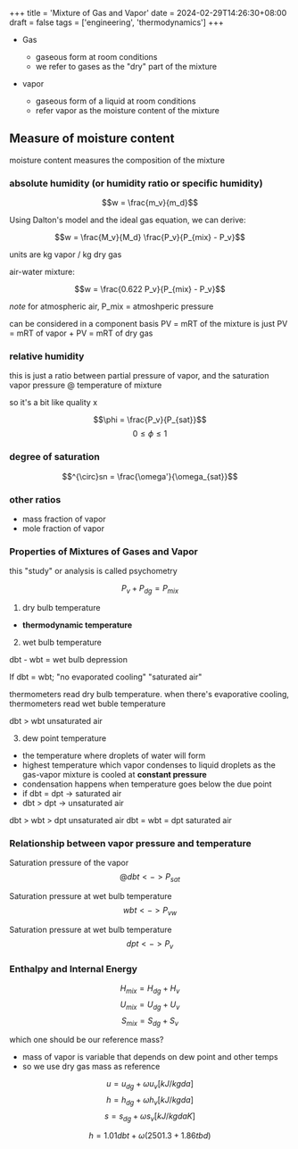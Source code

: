 +++
title = 'Mixture of Gas and Vapor'
date = 2024-02-29T14:26:30+08:00
draft = false
tags = ['engineering', 'thermodynamics']
+++

* Gas 
    - gaseous form at room conditions
    - we refer to gases as the "dry" part of the mixture

* vapor 
    - gaseous form of a liquid at room conditions
    - refer vapor as the moisture content of the mixture

## Measure of moisture content

moisture content measures the composition of the mixture

### absolute humidity (or humidity ratio or specific humidity)

$$w = \frac{m_v}{m_d}$$

Using Dalton's model and the ideal gas equation, we can derive:

$$w = \frac{M_v}{M_d} \frac{P_v}{P_{mix} - P_v}$$

units are kg vapor / kg dry gas

air-water mixture:

$$w = \frac{0.622 P_v}{P_{mix} - P_v}$$

*note* for atmospheric air, P_mix = atmoshperic pressure

can be considered in a component basis
PV = mRT of the mixture is just
PV = mRT of vapor + PV = mRT of dry gas

### relative humidity

this is just a ratio between partial pressure of vapor, and the saturation vapor pressure @ temperature of mixture

so it's a bit like quality x

$$\phi = \frac{P_v}{P_{sat}}$$
$$0 \leq \phi \leq 1$$

### degree of saturation

$$^{\circ}sn = \frac{\omega'}{\omega_{sat}}$$

### other ratios

* mass fraction of vapor
* mole fraction of vapor

### Properties of Mixtures of Gases and Vapor

this "study" or analysis is called psychometry

$$P_v + P_{dg} = P_{mix}$$

1. dry bulb temperature
- **thermodynamic temperature**

2. wet bulb temperature

dbt - wbt = wet bulb depression

If dbt = wbt; "no evaporated cooling" "saturated air"

thermometers read dry bulb temperature.
when there's evaporative cooling, thermometers read wet buble temperature

dbt > wbt unsaturated air

3. dew point temperature
- the temperature where droplets of water will form
- highest temperature which vapor condenses to liquid droplets as the gas-vapor mixture is cooled at **constant pressure**
- condensation happens when temperature goes below the due point
- if dbt =  dpt -> saturated air
- dbt > dpt -> unsaturated air

dbt > wbt > dpt unsaturated air
dbt = wbt = dpt saturated air

### Relationship between vapor pressure and temperature

Saturation pressure of the vapor
$$@dbt <-> P_{sat}$$

Saturation pressure at wet bulb temperature
$$wbt <-> P_{vw}$$

Saturation pressure at wet bulb temperature
$$dpt <-> P_v$$

### Enthalpy and Internal Energy

$$H_{mix} = H_{dg} + H_v$$
$$U_{mix} = U_{dg} + U_v$$
$$S_{mix} = S_{dg} + S_v$$

which one should be our reference mass?
- mass of vapor is variable that depends on dew point and other temps
- so we use dry gas mass as reference

$$u = u_{dg} + \omega u_v [kJ/kgda]$$
$$h = h_{dg} + \omega h_v [kJ/kgda]$$
$$s = s_{dg} + \omega s_v [kJ/kgda K]$$

$$h = 1.01 dbt + \omega (2501.3 + 1.86 tbd)$$
